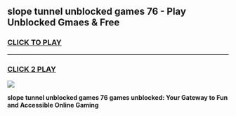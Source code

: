 
## slope tunnel unblocked games 76 - Play Unblocked Gmaes & Free
<h3>
<a href="https://news.freeplayer.one?title=slope_tunnel_unblocked_games_76&ref=23F">CLICK TO PLAY</a></h3>
<hr>

<h3>
<a href="https://news.freeplayer.one?title=slope_tunnel_unblocked_games_76&ref=23F">CLICK 2 PLAY</a>
  
</h3>

<a href="https://news.freeplayer.one?title=slope_tunnel_unblocked_games_76&ref=23F/"><img src="https://clearcache.store/games.png"></a>


**slope tunnel unblocked games 76 games unblocked: Your Gateway to Fun and Accessible Online Gaming**
